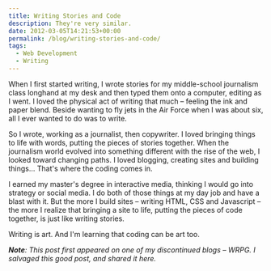 ```yaml
---
title: Writing Stories and Code
description: They're very similar.
date: 2012-03-05T14:21:53+00:00
permalink: /blog/writing-stories-and-code/
tags:
  - Web Development
  - Writing
---
```


When I first started writing, I wrote stories for my middle-school journalism class longhand at my desk and then typed them onto a computer, editing as I went. I loved the physical act of writing that much – feeling the ink and paper blend. Beside wanting to fly jets in the Air Force when I was about six, all I ever wanted to do was to write.

So I wrote, working as a journalist, then copywriter. I loved bringing things to life with words, putting the pieces of stories together. When the journalism world evolved into something different with the rise of the web, I looked toward changing paths. I loved blogging, creating sites and building things&#8230; That's where the coding comes in.

I earned my master's degree in interactive media, thinking I would go into strategy or social media. I do both of those things at my day job and have a blast with it. But the more I build sites – writing HTML, CSS and Javascript – the more I realize that bringing a site to life, putting the pieces of code together, is just like writing stories.

Writing is art. And I'm learning that coding can be art too.

_**Note**: This post first appeared on one of my discontinued blogs – WRPG. I salvaged this good post, and shared it here._